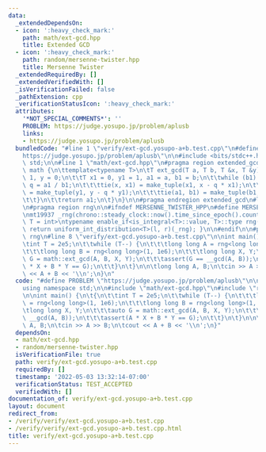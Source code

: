 ```yaml
---
data:
  _extendedDependsOn:
  - icon: ':heavy_check_mark:'
    path: math/ext-gcd.hpp
    title: Extended GCD
  - icon: ':heavy_check_mark:'
    path: random/mersenne-twister.hpp
    title: Mersenne Twister
  _extendedRequiredBy: []
  _extendedVerifiedWith: []
  _isVerificationFailed: false
  _pathExtension: cpp
  _verificationStatusIcon: ':heavy_check_mark:'
  attributes:
    '*NOT_SPECIAL_COMMENTS*': ''
    PROBLEM: https://judge.yosupo.jp/problem/aplusb
    links:
    - https://judge.yosupo.jp/problem/aplusb
  bundledCode: "#line 1 \"verify/ext-gcd.yosupo-a+b.test.cpp\"\n#define PROBLEM \"\
    https://judge.yosupo.jp/problem/aplusb\"\n\n#include <bits/stdc++.h>\nusing namespace\
    \ std;\n\n#line 1 \"math/ext-gcd.hpp\"\n#pragma region extended_gcd\n\nnamespace\
    \ math {\n\ttemplate<typename T>\n\tT ext_gcd(T a, T b, T &x, T &y) {\n\t\tx =\
    \ 1, y = 0;\n\t\tT x1 = 0, y1 = 1, a1 = a, b1 = b;\n\t\twhile (b1) {\n\t\t\tT\
    \ q = a1 / b1;\n\t\t\ttie(x, x1) = make_tuple(x1, x - q * x1);\n\t\t\ttie(y, y1)\
    \ = make_tuple(y1, y - q * y1);\n\t\t\ttie(a1, b1) = make_tuple(b1, a1 - q * b1);\n\
    \t\t}\n\t\treturn a1;\n\t}\n}\n\n#pragma endregion extended_gcd\n#line 1 \"random/mersenne-twister.hpp\"\
    \n#pragma region rng\n\n#ifndef MERSENNE_TWISTER_HPP\n#define MERSENNE_TWISTER_HPP\n\
    \nmt19937 _rng(chrono::steady_clock::now().time_since_epoch().count());\n\ntemplate<typename\
    \ T = int>\ntypename enable_if<is_integral<T>::value, T>::type rng(T l, T r) {\
    \ return uniform_int_distribution<T>(l, r)(_rng); }\n\n#endif\n\n#pragma endregion\
    \ rng\n#line 8 \"verify/ext-gcd.yosupo-a+b.test.cpp\"\n\nint main() {\n\t{\n\t\
    \tint T = 2e5;\n\t\twhile (T--) {\n\t\t\tlong long A = rng<long long>(1, 1e6);\n\
    \t\t\tlong long B = rng<long long>(1, 1e6);\n\t\t\tlong long X, Y;\n\t\t\tauto\
    \ G = math::ext_gcd(A, B, X, Y);\n\t\t\tassert(G == __gcd(A, B));\n\t\t\tassert(A\
    \ * X + B * Y == G);\n\t\t}\n\t}\n\n\tlong long A, B;\n\tcin >> A >> B;\n\tcout\
    \ << A + B << '\\n';\n}\n"
  code: "#define PROBLEM \"https://judge.yosupo.jp/problem/aplusb\"\n\n#include <bits/stdc++.h>\n\
    using namespace std;\n\n#include \"math/ext-gcd.hpp\"\n#include \"random/mersenne-twister.hpp\"\
    \n\nint main() {\n\t{\n\t\tint T = 2e5;\n\t\twhile (T--) {\n\t\t\tlong long A\
    \ = rng<long long>(1, 1e6);\n\t\t\tlong long B = rng<long long>(1, 1e6);\n\t\t\
    \tlong long X, Y;\n\t\t\tauto G = math::ext_gcd(A, B, X, Y);\n\t\t\tassert(G ==\
    \ __gcd(A, B));\n\t\t\tassert(A * X + B * Y == G);\n\t\t}\n\t}\n\n\tlong long\
    \ A, B;\n\tcin >> A >> B;\n\tcout << A + B << '\\n';\n}"
  dependsOn:
  - math/ext-gcd.hpp
  - random/mersenne-twister.hpp
  isVerificationFile: true
  path: verify/ext-gcd.yosupo-a+b.test.cpp
  requiredBy: []
  timestamp: '2022-05-03 13:32:14-07:00'
  verificationStatus: TEST_ACCEPTED
  verifiedWith: []
documentation_of: verify/ext-gcd.yosupo-a+b.test.cpp
layout: document
redirect_from:
- /verify/verify/ext-gcd.yosupo-a+b.test.cpp
- /verify/verify/ext-gcd.yosupo-a+b.test.cpp.html
title: verify/ext-gcd.yosupo-a+b.test.cpp
---
```

